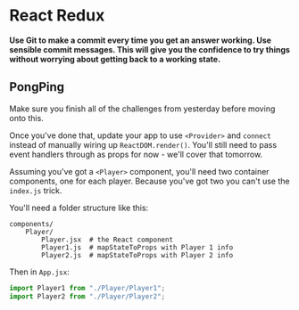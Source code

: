 # React Redux

**Use Git to make a commit every time you get an answer working. Use sensible commit messages. This will give you the confidence to try things without worrying about getting back to a working state.**

## PongPing

Make sure you finish all of the challenges from yesterday before moving onto this.

Once you've done that, update your app to use `<Provider>` and `connect` instead of manually wiring up `ReactDOM.render()`. You'll still need to pass event handlers through as props for now - we'll cover that tomorrow.

Assuming you've got a `<Player>` component, you'll need two container components, one for each player. Because you've got two you can't use the `index.js` trick.

You'll need a folder structure like this:

```
components/
    Player/
        Player.jsx  # the React component
        Player1.js  # mapStateToProps with Player 1 info
        Player2.js  # mapStateToProps with Player 2 info
```

Then in `App.jsx`:

```js
import Player1 from "./Player/Player1";
import Player2 from "./Player/Player2";
```
